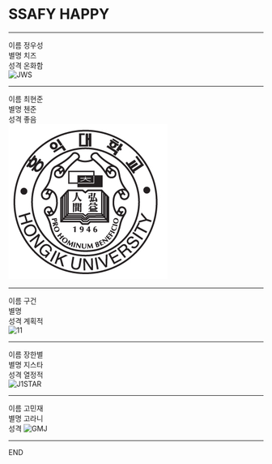 # SSAFY HAPPY

---
이름 정우성  
별명 치즈  
성격 온화함  
![JWS](https://user-images.githubusercontent.com/46039307/50469959-1d4f9080-09f2-11e9-8f47-74c12af53894.jpg)  

---
이름 최현준  
별명 첸준  
성격 좋음  
![CHJ](./%ED%99%8D%EB%8C%80%EB%A7%88%ED%81%AC.PNG)  

---
이름 구건  
별명  
성격 계획적  
![11](https://user-images.githubusercontent.com/25609126/50469612-87673600-09f0-11e9-8e82-5e3018385dff.jpg)  

---
이름 장한별  
별명 지스타   
성격 열정적  
![J1STAR](https://avatars3.githubusercontent.com/u/8870540?s=460&v=4)  

---
이름 고민재  
별명 고라니  
성격 
![GMJ](https://user-images.githubusercontent.com/25609126/50469845-a0bcb200-09f1-11e9-9e3c-69b169c52d10.jpg)  

---
END
